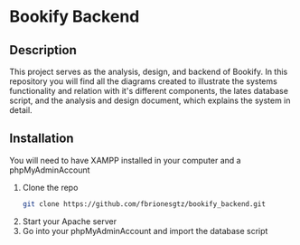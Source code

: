 # Bookify Backend

## Description
This project serves as the analysis, design, and backend of Bookify. In this repository you will find all the diagrams created to illustrate the systems functionality and relation with it's different components, the lates database script, and the analysis and design document, which explains the system in detail.

## Installation
You will need to have XAMPP installed in your computer and a phpMyAdminAccount

1. Clone the repo
   ```sh
   git clone https://github.com/fbrionesgtz/bookify_backend.git
   ```
2. Start your Apache server
3. Go into your phpMyAdminAccount and import the database script
  
